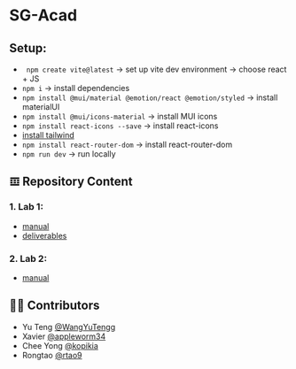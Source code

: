 # SG-Acad
## Setup:
- ``` npm create vite@latest``` -> set up vite dev environment -> choose react + JS
- ``` npm i ``` -> install dependencies
- ``` npm install @mui/material @emotion/react @emotion/styled ``` -> install materialUI
- ``` npm install @mui/icons-material ``` -> install MUI icons
- ``` npm install react-icons --save ``` -> install react-icons
- [install tailwind](https://tailwindcss.com/docs/guides/vite)
- ``` npm install react-router-dom ``` -> install react-router-dom
- ``` npm run dev ``` -> run locally
## 𝌞 Repository Content
### 1. Lab 1:
  * [manual]()
  * [deliverables]() 
### 2. Lab 2:
  * [manual]()

## ✍🏻 Contributors
* Yu Teng [@WangYuTengg](https://github.com/WangYuTengg)
* Xavier [@appleworm34](https://github.com/appleworm34)
* Chee Yong [@kopikia](https://github.com/kopikia)
* Rongtao [@rtao9](https://github.com/rtao9)